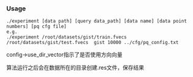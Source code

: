### Usage
```
./experiment [data path] [query data_path] [data name] [data point numbers] [pq cfg file]
e.g. 
./experiment /root/datasets/gist/train.fvecs /root/datasets/gist/test.fvecs  gist 10000 ../cfg/pq_config.txt
```
config->use_dir_vector指示了是否使用方向向量

算法运行之后会在数据所在的目录创建.res文件，保存结果